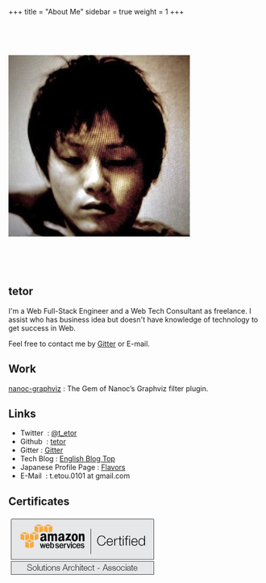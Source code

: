 +++
title = "About Me"
sidebar = true
weight = 1
+++

<!--- <img src="/image/about_me/profile.png" alt="profile_image" style="margin: 4rem auto"> --->
<img src="/image/about_me/profile.jpeg" alt="profile_image" style="margin: 4rem auto">

## tetor


I'm a Web Full-Stack Engineer and a Web Tech Consultant as freelance.
I assist who has business idea but doesn't have knowledge of technology to get success in Web.

Feel free to contact me by [Gitter](https://gitter.im/tetor) or E-mail.

## Work

[nanoc-graphviz](https://github.com/tetor/nanoc-graphviz) : The Gem of Nanoc’s Graphviz filter plugin.

## Links

- Twitter                     : [@t_etor](http://twitter.com/t_etor)
- Github                      : [tetor](https://github.com/tetor)
- Gitter                      : [Gitter](https://gitter.im/tetor)
- Tech Blog                   : [English Blog Top](http://tetor.github.io)
- Japanese Profile Page       : [Flavors](http://tetor.flavors.me)
- E-Mail                      : t.etou.0101 at gmail.com

<!--- - Qiita (Japanese Thech blog) : [Qiita My Page](http://qiita.com/tetor) --->
<!--- - old blog                    : [tech blog (Japanese)](http://akihatoetsu.tumblr.com) --->

## Certificates

![aws_solutions_architect_associate](/image/about_me/aws_solutions_architect_associate.png)


<script>
    ((window.gitter = {}).chat = {}).options = {
      room: 'tetor/gulp-stylus-help'
    };
</script>
<script src="https://sidecar.gitter.im/dist/sidecar.v1.js" async defer></script>
